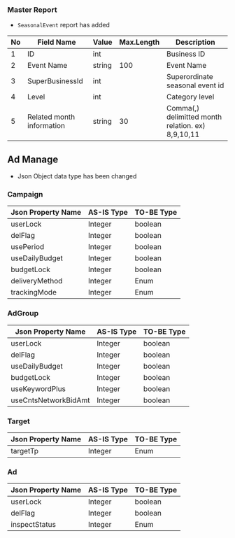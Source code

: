 ### Master Report
   * `SeasonalEvent` report has added
   
No|Field Name|Value|Max.Length|Description
----|---|---|---|---
1|ID|int||Business ID
2|Event Name|string|100|Event Name
3|SuperBusinessId|int||Superordinate seasonal event id
4|Level|int||Category level
5|Related month information|string|30|Comma(,) delimitted month relation. ex) 8,9,10,11


## Ad Manage
* Json Object data type has been changed

### Campaign

Json Property Name | AS-IS Type| TO-BE Type
------------------|---------------------|---------------
userLock | Integer | boolean 
delFlag | Integer | boolean
usePeriod | Integer | boolean
useDailyBudget | Integer | boolean
budgetLock  | Integer | boolean
deliveryMethod | Integer | Enum
trackingMode | Integer | Enum


### AdGroup

Json Property Name | AS-IS Type| TO-BE Type
------------------|---------------------|---------------
userLock | Integer | boolean 
delFlag | Integer | boolean
useDailyBudget | Integer | boolean
budgetLock  | Integer | boolean
useKeywordPlus | Integer | boolean
useCntsNetworkBidAmt | Integer | boolean



### Target

Json Property Name | AS-IS Type| TO-BE Type
------------------|---------------------|---------------
targetTp | Integer | Enum


### Ad

Json Property Name | AS-IS Type| TO-BE Type
------------------|---------------------|---------------
userLock | Integer | boolean 
delFlag | Integer | boolean
inspectStatus | Integer | Enum 
